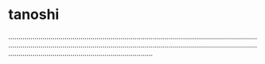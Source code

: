 # tanoshi

................................................................................................................................................................................................................................................................................................................................